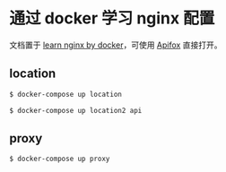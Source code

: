 # 通过 docker 学习 nginx 配置

文档置于 [learn nginx by docker](https://www.apifox.cn/apidoc/project-1264553/api-28699589/shanyue)，可使用 [Apifox](https://www.apifox.cn/a1shanyue) 直接打开。

## location

``` bash
$ docker-compose up location

$ docker-compose up location2 api
```

## proxy

``` bash
$ docker-compose up proxy
```
